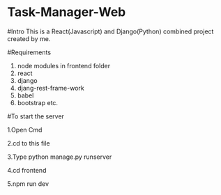 # Task-Manager-Web

#Intro
This is a React(Javascript) and Django(Python) combined project created by me.

#Requirements

1. node modules in frontend folder
2. react
3. django
4. djang-rest-frame-work
5. babel
6. bootstrap
etc.

#To start the server

1.Open Cmd

2.cd to this file

3.Type python manage.py runserver

4.cd frontend

5.npm run dev
